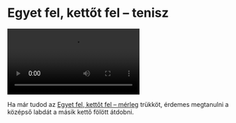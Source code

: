 # Egyet fel, kettőt fel – tenisz

![oneuptwouptennis](/videos/mp4/oneuptwouptennis.mp4)

Ha már tudod az [Egyet fel, kettőt fel – mérleg](#egyet-fel-kettot-fel-merleg) trükköt, érdemes megtanulni a középső labdát a másik kettő fölött átdobni.


